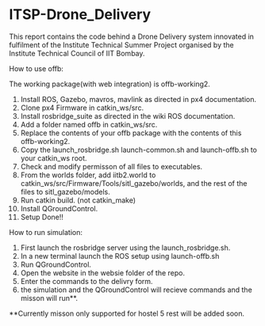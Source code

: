 # ITSP-Drone_Delivery

This report contains the code behind a Drone Delivery system innovated in fulfilment of the Institute Technical Summer Project organised by the Institute Technical Council of IIT Bombay.

How to use offb:

The working package(with web integration) is offb-working2.
1. Install ROS, Gazebo, mavros, mavlink as directed in px4 documentation.
2. Clone px4 Firmware in catkin_ws/src.
3. Install rosbridge_suite as directed in the wiki ROS documentation.
4. Add a folder named offb in catkin_ws/src.
5. Replace the contents of your offb package with the contents of this offb-working2.
6. Copy the launch_rosbridge.sh launch-common.sh and launch-offb.sh to your catkin_ws root.
7. Check and modify permisson of all files to executables.
8. From the worlds folder, add iitb2.world to catkin_ws/src/Firmware/Tools/sitl_gazebo/worlds, and the rest of the files to sitl_gazebo/models.
9. Run catkin build. (not catkin_make)
10. Install QGroundControl.
11. Setup Done!!


How to run simulation:

1. First launch the rosbridge server using the launch_rosbridge.sh.
2. In a new terminal launch the ROS setup using launch-offb.sh
3. Run QGroundControl.
4. Open the website in the websie folder of the repo.
5. Enter the commands to the delivry form.
6. the simulation and the QGroundControl will recieve commands and the misson will run**.

**Currently misson only supported for hostel 5 rest will be added soon.
